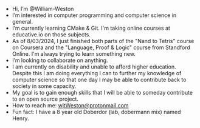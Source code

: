 - Hi, I’m @William-Weston
- I’m interested in computer programming and computer science in general.
- I’m currently learning CMake & Git. I'm taking online courses at educative.io on those subjects.
- As of 8/03/2024, I just finished both parts of the "Nand to Tetris" course on Coursera and the "Language, Proof & Logic" course from Standford Online.
  I'm always trying to learn something new.
- I’m looking to collaborate on anything.
- I am currently on disability and unable to afford higher education.
  Despite this I am doing everything I can to further my knowledge of computer science so that one day I may be able to contribute back to society in some capacity.
- My goal is to gain enough skills that I will be able to someday contribute to an open source project.
- How to reach me: wjtWeston@protonmail.com
- Fun fact: I have a 8 year old Doberdor (lab, dobermann mix) named Henry.

<!---
William-Weston/William-Weston is a ✨ special ✨ repository because its `README.md` (this file) appears on your GitHub profile.
You can click the Preview link to take a look at your changes.
--->
